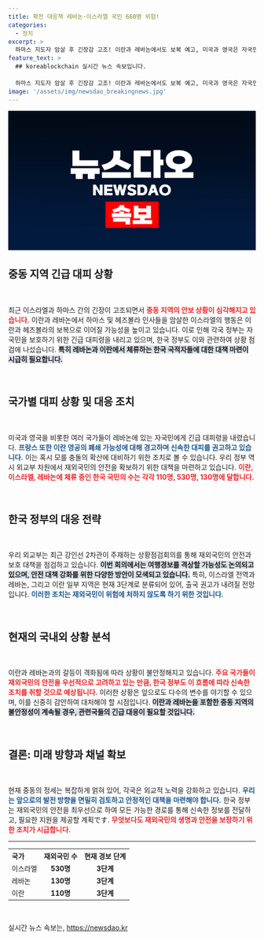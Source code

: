 ```yaml
---
title: 확전 대응책 레바논·이스라엘 국민 660명 위험!
categories:
  - 정치
excerpt: >
  하마스 지도자 암살 후 긴장감 고조! 이란과 레바논에서도 보복 예고, 미국과 영국은 자국민 대피령 발령. 우리 정부도 대책 회의 소집, 재외국민 안전이 최우선! 클릭하고 자세한 소식을 확인하세요.
feature_text: >
  ## koreablockchain 실시간 뉴스 속보입니다.

  하마스 지도자 암살 후 긴장감 고조! 이란과 레바논에서도 보복 예고, 미국과 영국은 자국민 대피령 발령. 우리 정부도 대책 회의 소집, 재외국민 안전이 최우선! 클릭하고 자세한 소식을 확인하세요.
image: '/assets/img/newsdao_breakingnews.jpg'
---
```


<p><img src="/assets/img/newsdao_breakingnews.jpg" alt="koreablockchain 속보" /></p>

<h2 data-ke-size="size26">중동 지역 긴급 대피 상황</h2>

<p data-ke-size="size16">&nbsp;</p>

<p>최근 이스라엘과 하마스 간의 긴장이 고조되면서 <b><span style="color: #ee2323;">중동 지역의 안보 상황이 심각해지고 있습니다.</span></b> 이란과 레바논에서 하마스 및 헤즈볼라 인사들을 암살한 이스라엘의 행동은 이란과 헤즈볼라의 보복으로 이어질 가능성을 높이고 있습니다. 이로 인해 각국 정부는 자국민을 보호하기 위한 긴급 대피령을 내리고 있으며, 한국 정부도 이와 관련하여 상황 점검에 나섰습니다. <b><span style="background-color: #21538527;">특히 레바논과 이란에서 체류하는 한국 국적자들에 대한 대책 마련이 시급히 필요합니다.</span></b> </p>

<p data-ke-size="size16">&nbsp;</p>

<h2 data-ke-size="size26">국가별 대피 상황 및 대응 조치</h2>

<p data-ke-size="size16">&nbsp;</p>

<p>미국과 영국을 비롯한 여러 국가들이 레바논에 있는 자국민에게 긴급 대피령을 내렸습니다. <b><span style="color: #1a5490;">프랑스 또한 이란 영공의 폐쇄 가능성에 대해 경고하며 신속한 대피를 권고하고 있습니다.</span></b> 이는 혹시 모를 충돌의 확산에 대비하기 위한 조치로 볼 수 있습니다. 우리 정부 역시 외교부 차원에서 재외국민의 안전을 확보하기 위한 대책을 마련하고 있습니다. <b><span style="color: #ee2323;">이란, 이스라엘, 레바논에 체류 중인 한국 국민의 수는 각각 110명, 530명, 130명에 달합니다.</span></b> </p>

<p data-ke-size="size16">&nbsp;</p>

<h2 data-ke-size="size26">한국 정부의 대응 전략</h2>

<p data-ke-size="size16">&nbsp;</p>

<p>우리 외교부는 최근 강인선 2차관이 주재하는 상황점검회의를 통해 재외국민의 안전과 보호 대책을 점검하고 있습니다. <b><span style="background-color: #21538527;">이번 회의에서는 여행경보를 격상할 가능성도 논의되고 있으며, 안전 대책 강화를 위한 다양한 방안이 모색되고 있습니다.</span></b> 특히, 이스라엘 전역과 레바논, 그리고 이란 일부 지역은 현재 3단계로 분류되어 있어, 출국 권고가 내려질 전망입니다. <b><span style="color: #1a5490;">이러한 조치는 재외국민이 위험에 처하지 않도록 하기 위한 것입니다.</span></b> </p>

<p data-ke-size="size16">&nbsp;</p>

<h2 data-ke-size="size26">현재의 국내외 상황 분석</h2>

<p data-ke-size="size16">&nbsp;</p>

<p>이란과 레바논과의 갈등이 격화됨에 따라 상황이 불안정해지고 있습니다. <b><span style="color: #ee2323;">주요 국가들이 재외국민의 안전을 우선적으로 고려하고 있는 만큼, 한국 정부도 이 흐름에 따라 신속한 조치를 취할 것으로 예상됩니다.</span></b> 이러한 상황은 앞으로도 다수의 변수를 야기할 수 있으며, 이를 신중히 감안하여 대처해야 할 시점입니다. <b><span style="background-color: #21538527;">이란과 레바논을 포함한 중동 지역의 불안정성이 계속될 경우, 관련국들의 긴급 대응이 필요할 것입니다.</span></b> </p>

<p data-ke-size="size16">&nbsp;</p>

<h2 data-ke-size="size26">결론: 미래 방향과 채널 확보</h2>

<p data-ke-size="size16">&nbsp;</p>

<p>현재 중동의 정세는 복잡하게 얽혀 있어, 각국은 외교적 노력을 강화하고 있습니다. <b><span style="color: #1a5490;">우리는 앞으로의 발전 방향을 면밀히 검토하고 안정적인 대책을 마련해야 합니다.</span></b> 한국 정부는 재외국민의 안전을 최우선으로 하여 모든 가능한 경로를 통해 신속한 정보를 전달하고, 필요한 지원을 제공할 계획です. <b><span style="color: #ee2323;">무엇보다도 재외국민의 생명과 안전을 보장하기 위한 조치가 시급합니다.</span></b></p>

<hr>

<table style="width: 100%; border-collapse: collapse;">
    <tr>
        <th style="text-align: left;">국가</th>
        <th style="text-align: center;">재외국민 수</th>
        <th style="text-align: center;">현재 경보 단계</th>
    </tr>
    <tr>
        <td style="text-align: left;">이스라엘</td>
        <td style="text-align: center; height: 17px;"><b>530명</b></td>
        <td style="text-align: center; height: 17px;"><b>3단계</b></td>
    </tr>
    <tr>
        <td style="text-align: left;">레바논</td>
        <td style="text-align: center; height: 17px;"><b>130명</b></td>
        <td style="text-align: center; height: 17px;"><b>3단계</b></td>
    </tr>
    <tr>
        <td style="text-align: left;">이란</td>
        <td style="text-align: center; height: 17px;"><b>110명</b></td>
        <td style="text-align: center; height: 17px;"><b>3단계</b></td>
    </tr>
</table>

<p data-ke-size="size16">&nbsp;</p>
실시간 뉴스 속보는, <a href="https://newsdao.kr" rel="dofollow">https://newsdao.kr</a>


